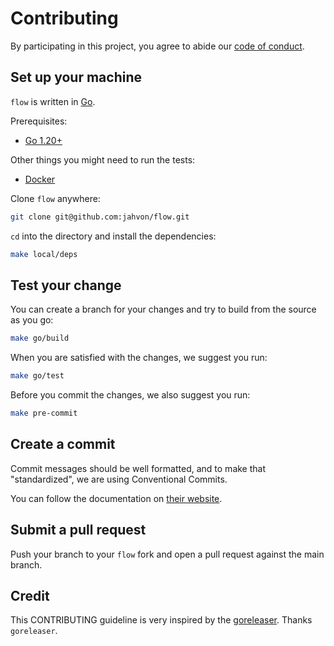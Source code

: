 # Contributing

By participating in this project, you agree to abide our
[code of conduct](https://github.com/jahvon/flow/blob/main/.github/CODE_OF_CONDUCT.md).

## Set up your machine

`flow` is written in [Go](https://golang.org/).

Prerequisites:

- [Go 1.20+](https://golang.org/doc/install)

Other things you might need to run the tests:

- [Docker](https://www.docker.com/)

Clone `flow` anywhere:

```sh
git clone git@github.com:jahvon/flow.git
```

`cd` into the directory and install the dependencies:

```sh
make local/deps
```

## Test your change

You can create a branch for your changes and try to build from the source as you go:

```sh
make go/build
```

When you are satisfied with the changes, we suggest you run:

```sh
make go/test
```

Before you commit the changes, we also suggest you run:

```sh
make pre-commit
```

## Create a commit

Commit messages should be well formatted, and to make that "standardized", we
are using Conventional Commits.

You can follow the documentation on
[their website](https://www.conventionalcommits.org).

## Submit a pull request

Push your branch to your `flow` fork and open a pull request against the main branch.

## Credit

This CONTRIBUTING guideline is very inspired by the [goreleaser](https://github.com/goreleaser/goreleaser/blob/main/CONTRIBUTING.md). Thanks `goreleaser`.
